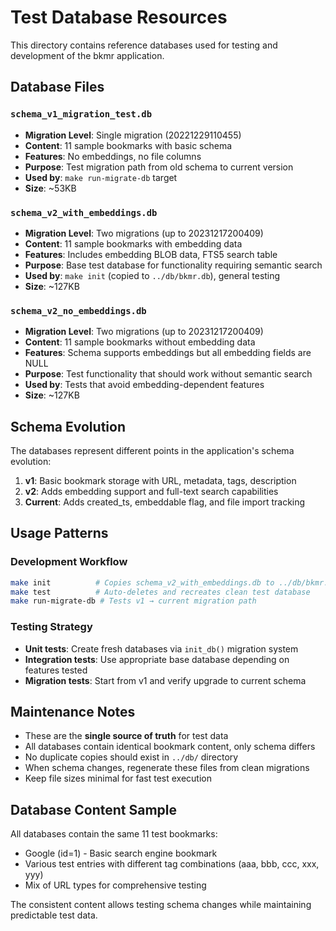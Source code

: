 # Test Database Resources

This directory contains reference databases used for testing and development of the bkmr application.

## Database Files

### `schema_v1_migration_test.db`
- **Migration Level**: Single migration (20221229110455)
- **Content**: 11 sample bookmarks with basic schema
- **Features**: No embeddings, no file columns
- **Purpose**: Test migration path from old schema to current version
- **Used by**: `make run-migrate-db` target
- **Size**: ~53KB

### `schema_v2_with_embeddings.db` 
- **Migration Level**: Two migrations (up to 20231217200409)
- **Content**: 11 sample bookmarks with embedding data
- **Features**: Includes embedding BLOB data, FTS5 search table
- **Purpose**: Base test database for functionality requiring semantic search
- **Used by**: `make init` (copied to `../db/bkmr.db`), general testing
- **Size**: ~127KB

### `schema_v2_no_embeddings.db`
- **Migration Level**: Two migrations (up to 20231217200409) 
- **Content**: 11 sample bookmarks without embedding data
- **Features**: Schema supports embeddings but all embedding fields are NULL
- **Purpose**: Test functionality that should work without semantic search
- **Used by**: Tests that avoid embedding-dependent features
- **Size**: ~127KB

## Schema Evolution

The databases represent different points in the application's schema evolution:

1. **v1**: Basic bookmark storage with URL, metadata, tags, description
2. **v2**: Adds embedding support and full-text search capabilities  
3. **Current**: Adds created_ts, embeddable flag, and file import tracking

## Usage Patterns

### Development Workflow
```bash
make init          # Copies schema_v2_with_embeddings.db to ../db/bkmr.db
make test          # Auto-deletes and recreates clean test database
make run-migrate-db # Tests v1 → current migration path
```

### Testing Strategy
- **Unit tests**: Create fresh databases via `init_db()` migration system
- **Integration tests**: Use appropriate base database depending on features tested
- **Migration tests**: Start from v1 and verify upgrade to current schema

## Maintenance Notes

- These are the **single source of truth** for test data
- All databases contain identical bookmark content, only schema differs
- No duplicate copies should exist in `../db/` directory  
- When schema changes, regenerate these files from clean migrations
- Keep file sizes minimal for fast test execution

## Database Content Sample

All databases contain the same 11 test bookmarks:
- Google (id=1) - Basic search engine bookmark
- Various test entries with different tag combinations (aaa, bbb, ccc, xxx, yyy)
- Mix of URL types for comprehensive testing

The consistent content allows testing schema changes while maintaining predictable test data.